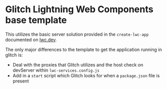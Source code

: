# Glitch Lightning Web Components base template
This utilizes the basic server solution provided in the `create-lwc-app` documented on [lwc.dev](https://lwc.dev).

The only major differences to the template to get the application running in glitch is:

* Deal with the proxies that Glitch utilizes and the host check on devServer within `lwc-services.config.js`
* Add in a `start` script which Glitch looks for when a `package.json` file is present
